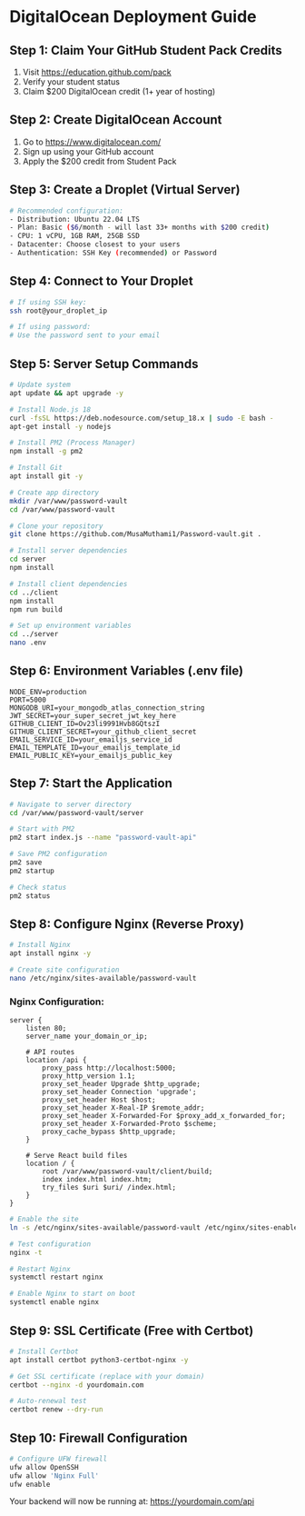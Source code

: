 # DigitalOcean Deployment Guide

## Step 1: Claim Your GitHub Student Pack Credits
1. Visit https://education.github.com/pack
2. Verify your student status
3. Claim $200 DigitalOcean credit (1+ year of hosting)

## Step 2: Create DigitalOcean Account
1. Go to https://www.digitalocean.com/
2. Sign up using your GitHub account
3. Apply the $200 credit from Student Pack

## Step 3: Create a Droplet (Virtual Server)
```bash
# Recommended configuration:
- Distribution: Ubuntu 22.04 LTS
- Plan: Basic ($6/month - will last 33+ months with $200 credit)
- CPU: 1 vCPU, 1GB RAM, 25GB SSD
- Datacenter: Choose closest to your users
- Authentication: SSH Key (recommended) or Password
```

## Step 4: Connect to Your Droplet
```bash
# If using SSH key:
ssh root@your_droplet_ip

# If using password:
# Use the password sent to your email
```

## Step 5: Server Setup Commands
```bash
# Update system
apt update && apt upgrade -y

# Install Node.js 18
curl -fsSL https://deb.nodesource.com/setup_18.x | sudo -E bash -
apt-get install -y nodejs

# Install PM2 (Process Manager)
npm install -g pm2

# Install Git
apt install git -y

# Create app directory
mkdir /var/www/password-vault
cd /var/www/password-vault

# Clone your repository
git clone https://github.com/MusaMuthami1/Password-vault.git .

# Install server dependencies
cd server
npm install

# Install client dependencies
cd ../client
npm install
npm run build

# Set up environment variables
cd ../server
nano .env
```

## Step 6: Environment Variables (.env file)
```env
NODE_ENV=production
PORT=5000
MONGODB_URI=your_mongodb_atlas_connection_string
JWT_SECRET=your_super_secret_jwt_key_here
GITHUB_CLIENT_ID=Ov23li9991Hvb8GQtszI
GITHUB_CLIENT_SECRET=your_github_client_secret
EMAIL_SERVICE_ID=your_emailjs_service_id
EMAIL_TEMPLATE_ID=your_emailjs_template_id
EMAIL_PUBLIC_KEY=your_emailjs_public_key
```

## Step 7: Start the Application
```bash
# Navigate to server directory
cd /var/www/password-vault/server

# Start with PM2
pm2 start index.js --name "password-vault-api"

# Save PM2 configuration
pm2 save
pm2 startup

# Check status
pm2 status
```

## Step 8: Configure Nginx (Reverse Proxy)
```bash
# Install Nginx
apt install nginx -y

# Create site configuration
nano /etc/nginx/sites-available/password-vault
```

### Nginx Configuration:
```nginx
server {
    listen 80;
    server_name your_domain_or_ip;

    # API routes
    location /api {
        proxy_pass http://localhost:5000;
        proxy_http_version 1.1;
        proxy_set_header Upgrade $http_upgrade;
        proxy_set_header Connection 'upgrade';
        proxy_set_header Host $host;
        proxy_set_header X-Real-IP $remote_addr;
        proxy_set_header X-Forwarded-For $proxy_add_x_forwarded_for;
        proxy_set_header X-Forwarded-Proto $scheme;
        proxy_cache_bypass $http_upgrade;
    }

    # Serve React build files
    location / {
        root /var/www/password-vault/client/build;
        index index.html index.htm;
        try_files $uri $uri/ /index.html;
    }
}
```

```bash
# Enable the site
ln -s /etc/nginx/sites-available/password-vault /etc/nginx/sites-enabled/

# Test configuration
nginx -t

# Restart Nginx
systemctl restart nginx

# Enable Nginx to start on boot
systemctl enable nginx
```

## Step 9: SSL Certificate (Free with Certbot)
```bash
# Install Certbot
apt install certbot python3-certbot-nginx -y

# Get SSL certificate (replace with your domain)
certbot --nginx -d yourdomain.com

# Auto-renewal test
certbot renew --dry-run
```

## Step 10: Firewall Configuration
```bash
# Configure UFW firewall
ufw allow OpenSSH
ufw allow 'Nginx Full'
ufw enable
```

Your backend will now be running at: https://yourdomain.com/api
